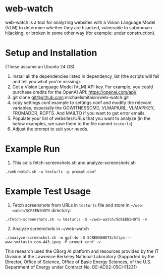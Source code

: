 # web-watch

web-watch is a tool for analyzing websites with a Vision Language Model (VLM) to determine whether they are hijacked, vulnerable to subdomain hijacking, or broken in some other way (for example: under construction).

# Setup and Installation
(These assume an Ubuntu 24 OS)

1) Install all the dependencies listed in dependency_list (the scripts will fail and tell you what you're missing).
2) Get a Vision Language Model (VLM) API key. For example, you could purchase credits for the OpenAI API: https://openai.com/api/
3) git clone git@github.com:michaelsmitasin/web-watch.git
4) copy settings.conf.example to settings.conf and modify the relevant variables, especially the GOWITNESSCMD, VLMAPIURL, VLMAPIKEY, FROMADDR, RCPTS. And MAILTO if you want to get error emails.
5) Populate your list of websites/URLs that you want to analyze (in the below examples, we save them to the file named `testurls`)
6) Adjust the prompt to suit your needs.

# Example Run

1) This calls fetch-screenshots.sh and analyze-screenshots.sh

```
./web-watch.sh -u testurls -p prompt.conf
```

# Example Test Usage

1) Fetch screenshots from URLs in `testurls` file and store in `~/web-watch/SCREENSHOTS` directory:
```
./fetch-screenshots.sh -u testurls -S ~/web-watch/SCREENSHOTS -v
```
2) Analyze screenshots in ~/web-watch
```
./analyze-screenshot.sh -m gpt-4o -S SCREENSHOTS/https---www.smitasin.com-443.jpeg -P prompt.conf -v
```

This research used the CBorg AI platform and resources provided by the IT Division at the Lawrence Berkeley National Laboratory (Supported by the Director, Office of Science, Office of Basic Energy Sciences, of the U.S. Department of Energy under Contract No. DE-AC02-05CH11231)

